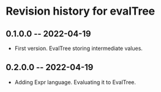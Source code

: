 # Revision history for evalTree

## 0.1.0.0 -- 2022-04-19
* First version. EvalTree storing intermediate values.

## 0.2.0.0 -- 2022-04-19
* Adding Expr language. Evaluating it to EvalTree.
